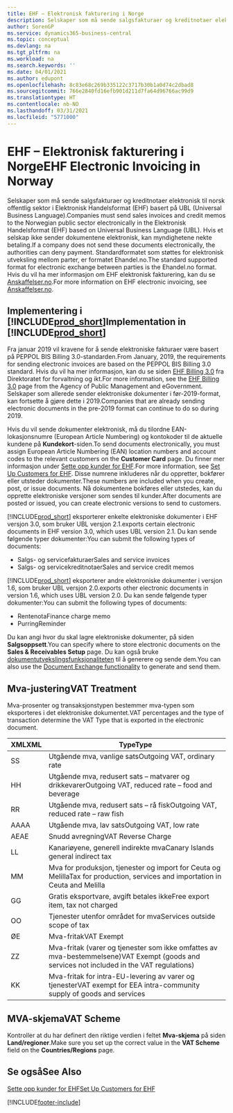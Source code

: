 ```yaml
---
title: EHF – Elektronisk fakturering i Norge
description: Selskaper som må sende salgsfakturaer og kreditnotaer elektronisk til norsk offentlig sektor i Elektronisk Handelsformat (EHF) basert på UBL (Universal Business Language).
author: SorenGP
ms.service: dynamics365-business-central
ms.topic: conceptual
ms.devlang: na
ms.tgt_pltfrm: na
ms.workload: na
ms.search.keywords: ''
ms.date: 04/01/2021
ms.author: edupont
ms.openlocfilehash: 8c83e68c269b335122c3717b30b1a0d74c2dbad8
ms.sourcegitcommit: 766e2840fd16efb901d211d7fa64d96766ac99d9
ms.translationtype: HT
ms.contentlocale: nb-NO
ms.lasthandoff: 03/31/2021
ms.locfileid: "5771000"
---
```

# <a name="ehf-electronic-invoicing-in-norway"></a><span data-ttu-id="32d0c-103">EHF – Elektronisk fakturering i Norge</span><span class="sxs-lookup"><span data-stu-id="32d0c-103">EHF Electronic Invoicing in Norway</span></span>
<span data-ttu-id="32d0c-104">Selskaper som må sende salgsfakturaer og kreditnotaer elektronisk til norsk offentlig sektor i Elektronisk Handelsformat (EHF) basert på UBL (Universal Business Language).</span><span class="sxs-lookup"><span data-stu-id="32d0c-104">Companies must send sales invoices and credit memos to the Norwegian public sector electronically in the Elektronisk Handelsformat (EHF) based on Universal Business Language (UBL).</span></span> <span data-ttu-id="32d0c-105">Hvis et selskap ikke sender dokumentene elektronisk, kan myndighetene nekte betaling.</span><span class="sxs-lookup"><span data-stu-id="32d0c-105">If a company does not send these documents electronically, the authorities can deny payment.</span></span> <span data-ttu-id="32d0c-106">Standardformatet som støttes for elektronisk utveksling mellom parter, er formatet Ehandel.no.</span><span class="sxs-lookup"><span data-stu-id="32d0c-106">The standard supported format for electronic exchange between parties is the Ehandel.no format.</span></span> <span data-ttu-id="32d0c-107">Hvis du vil ha mer informasjon om EHF elektronisk fakturering, kan du se [Anskaffelser.no](https://www.anskaffelser.no).</span><span class="sxs-lookup"><span data-stu-id="32d0c-107">For more information on EHF electronic invoicing, see [Anskaffelser.no](https://www.anskaffelser.no).</span></span>  

## <a name="implementation-in-prod_short"></a><span data-ttu-id="32d0c-108">Implementering i [!INCLUDE[prod_short](../../includes/prod_short.md)]</span><span class="sxs-lookup"><span data-stu-id="32d0c-108">Implementation in [!INCLUDE[prod_short](../../includes/prod_short.md)]</span></span>  
<span data-ttu-id="32d0c-109">Fra januar 2019 vil kravene for å sende elektroniske fakturaer være basert på PEPPOL BIS Billing 3.0-standarden.</span><span class="sxs-lookup"><span data-stu-id="32d0c-109">From January, 2019, the requirements for sending electronic invoices are based on the PEPPOL BIS Billing 3.0 standard.</span></span> <span data-ttu-id="32d0c-110">Hvis du vil ha mer informasjon, kan du se siden [EHF Billing 3.0](https://test-vefa.difi.no/ehf/g3/billing-3.0/norway/) fra Direktoratet for forvaltning og ikt.</span><span class="sxs-lookup"><span data-stu-id="32d0c-110">For more information, see the [EHF Billing 3.0](https://test-vefa.difi.no/ehf/g3/billing-3.0/norway/) page from the Agency of Public Management and eGovernment.</span></span> <span data-ttu-id="32d0c-111">Selskaper som allerede sender elektroniske dokumenter i før-2019-format, kan fortsette å gjøre dette i 2019.</span><span class="sxs-lookup"><span data-stu-id="32d0c-111">Companies that are already sending electronic documents in the pre-2019 format can continue to do so during 2019.</span></span>

<span data-ttu-id="32d0c-112">Hvis du vil sende dokumenter elektronisk, må du tilordne EAN-lokasjonsnumre (European Article Numbering) og kontokoder til de aktuelle kundene på **Kundekort**-siden.</span><span class="sxs-lookup"><span data-stu-id="32d0c-112">To send documents electronically, you must assign European Article Numbering (EAN) location numbers and account codes to the relevant customers on the **Customer Card** page.</span></span> <span data-ttu-id="32d0c-113">Du finner mer informasjon under [Sette opp kunder for EHF](how-to-set-up-customers-for-ehf.md).</span><span class="sxs-lookup"><span data-stu-id="32d0c-113">For more information, see [Set Up Customers for EHF](how-to-set-up-customers-for-ehf.md).</span></span> <span data-ttu-id="32d0c-114">Disse numrene inkluderes når du oppretter, bokfører eller utsteder dokumenter.</span><span class="sxs-lookup"><span data-stu-id="32d0c-114">These numbers are included when you create, post, or issue documents.</span></span> <span data-ttu-id="32d0c-115">Nå dokumentene bokføres eller utstedes, kan du opprette elektroniske versjoner som sendes til kunder.</span><span class="sxs-lookup"><span data-stu-id="32d0c-115">After documents are posted or issued, you can create electronic versions to send to customers.</span></span>  

[!INCLUDE[prod_short](../../includes/prod_short.md)] <span data-ttu-id="32d0c-116">eksporterer enkelte elektroniske dokumenter i EHF versjon 3.0, som bruker UBL versjon 2.1.</span><span class="sxs-lookup"><span data-stu-id="32d0c-116">exports certain electronic documents in EHF version 3.0, which uses UBL version 2.1.</span></span> <span data-ttu-id="32d0c-117">Du kan sende følgende typer dokumenter:</span><span class="sxs-lookup"><span data-stu-id="32d0c-117">You can submit the following types of documents:</span></span>  

- <span data-ttu-id="32d0c-118">Salgs- og servicefakturaer</span><span class="sxs-lookup"><span data-stu-id="32d0c-118">Sales and service invoices</span></span>
- <span data-ttu-id="32d0c-119">Salgs- og servicekreditnotaer</span><span class="sxs-lookup"><span data-stu-id="32d0c-119">Sales and service credit memos</span></span>

[!INCLUDE[prod_short](../../includes/prod_short.md)] <span data-ttu-id="32d0c-120">eksporterer andre elektroniske dokumenter i versjon 1.6, som bruker UBL versjon 2.0.</span><span class="sxs-lookup"><span data-stu-id="32d0c-120">exports other electronic documents in version 1.6, which uses UBL version 2.0.</span></span> <span data-ttu-id="32d0c-121">Du kan sende følgende typer dokumenter:</span><span class="sxs-lookup"><span data-stu-id="32d0c-121">You can submit the following types of documents:</span></span>  

- <span data-ttu-id="32d0c-122">Rentenota</span><span class="sxs-lookup"><span data-stu-id="32d0c-122">Finance charge memo</span></span>  
- <span data-ttu-id="32d0c-123">Purring</span><span class="sxs-lookup"><span data-stu-id="32d0c-123">Reminder</span></span>  

<span data-ttu-id="32d0c-124">Du kan angi hvor du skal lagre elektroniske dokumenter, på siden **Salgsoppsett**.</span><span class="sxs-lookup"><span data-stu-id="32d0c-124">You can specify where to store electronic documents on the **Sales & Receivables Setup** page.</span></span> <span data-ttu-id="32d0c-125">Du kan også bruke [dokumentutvekslingsfunksjonaliteten](../../across-how-to-set-up-electronic-document-sending-and-receiving.md) til å generere og sende dem.</span><span class="sxs-lookup"><span data-stu-id="32d0c-125">You can also use the [Document Exchange functionality](../../across-how-to-set-up-electronic-document-sending-and-receiving.md) to generate and send them.</span></span>

## <a name="vat-treatment"></a><span data-ttu-id="32d0c-126">Mva-justering</span><span class="sxs-lookup"><span data-stu-id="32d0c-126">VAT Treatment</span></span>  
<span data-ttu-id="32d0c-127">Mva-prosenter og transaksjonstypen bestemmer mva-typen som eksporteres i det elektroniske dokumentet.</span><span class="sxs-lookup"><span data-stu-id="32d0c-127">VAT percentages and the type of transaction determine the VAT Type that is exported in the electronic document.</span></span>  

|<span data-ttu-id="32d0c-128">XML</span><span class="sxs-lookup"><span data-stu-id="32d0c-128">XML</span></span>|<span data-ttu-id="32d0c-129">Type</span><span class="sxs-lookup"><span data-stu-id="32d0c-129">Type</span></span>| 
|---------|----------|  
|<span data-ttu-id="32d0c-130">S</span><span class="sxs-lookup"><span data-stu-id="32d0c-130">S</span></span>|<span data-ttu-id="32d0c-131">Utgående mva, vanlige sats</span><span class="sxs-lookup"><span data-stu-id="32d0c-131">Outgoing VAT, ordinary rate</span></span>|
|<span data-ttu-id="32d0c-132">H</span><span class="sxs-lookup"><span data-stu-id="32d0c-132">H</span></span>|<span data-ttu-id="32d0c-133">Utgående mva, redusert sats – matvarer og drikkevarer</span><span class="sxs-lookup"><span data-stu-id="32d0c-133">Outgoing VAT, reduced rate – food and beverage</span></span>|
|<span data-ttu-id="32d0c-134">R</span><span class="sxs-lookup"><span data-stu-id="32d0c-134">R</span></span>|<span data-ttu-id="32d0c-135">Utgående mva, redusert sats – rå fisk</span><span class="sxs-lookup"><span data-stu-id="32d0c-135">Outgoing VAT, reduced rate – raw fish</span></span>|
|<span data-ttu-id="32d0c-136">AA</span><span class="sxs-lookup"><span data-stu-id="32d0c-136">AA</span></span>|<span data-ttu-id="32d0c-137">Utgående mva, lav sats</span><span class="sxs-lookup"><span data-stu-id="32d0c-137">Outgoing VAT, low rate</span></span>|
|<span data-ttu-id="32d0c-138">AE</span><span class="sxs-lookup"><span data-stu-id="32d0c-138">AE</span></span>|<span data-ttu-id="32d0c-139">Snudd avregning</span><span class="sxs-lookup"><span data-stu-id="32d0c-139">VAT Reverse Charge</span></span>|
|<span data-ttu-id="32d0c-140">L</span><span class="sxs-lookup"><span data-stu-id="32d0c-140">L</span></span>|<span data-ttu-id="32d0c-141">Kanariøyene, generell indirekte mva</span><span class="sxs-lookup"><span data-stu-id="32d0c-141">Canary Islands general indirect tax</span></span>|
|<span data-ttu-id="32d0c-142">M</span><span class="sxs-lookup"><span data-stu-id="32d0c-142">M</span></span>|<span data-ttu-id="32d0c-143">Mva for produksjon, tjenester og import for Ceuta og Melilla</span><span class="sxs-lookup"><span data-stu-id="32d0c-143">Tax for production, services and importation in Ceuta and Melilla</span></span>|
|<span data-ttu-id="32d0c-144">G</span><span class="sxs-lookup"><span data-stu-id="32d0c-144">G</span></span>|<span data-ttu-id="32d0c-145">Gratis eksportvare, avgift betales ikke</span><span class="sxs-lookup"><span data-stu-id="32d0c-145">Free export item, tax not charged</span></span>|
|<span data-ttu-id="32d0c-146">O</span><span class="sxs-lookup"><span data-stu-id="32d0c-146">O</span></span>|<span data-ttu-id="32d0c-147">Tjenester utenfor området for mva</span><span class="sxs-lookup"><span data-stu-id="32d0c-147">Services outside scope of tax</span></span>|
|<span data-ttu-id="32d0c-148">Ø</span><span class="sxs-lookup"><span data-stu-id="32d0c-148">E</span></span>|<span data-ttu-id="32d0c-149">Mva-fritak</span><span class="sxs-lookup"><span data-stu-id="32d0c-149">VAT Exempt</span></span>|
|<span data-ttu-id="32d0c-150">Z</span><span class="sxs-lookup"><span data-stu-id="32d0c-150">Z</span></span>|<span data-ttu-id="32d0c-151">Mva-fritak (varer og tjenester som ikke omfattes av mva-bestemmelsene)</span><span class="sxs-lookup"><span data-stu-id="32d0c-151">VAT Exempt (goods and services not included in the VAT regulations)</span></span>|
|<span data-ttu-id="32d0c-152">K</span><span class="sxs-lookup"><span data-stu-id="32d0c-152">K</span></span>|<span data-ttu-id="32d0c-153">Mva-fritak for intra-EU-levering av varer og tjenester</span><span class="sxs-lookup"><span data-stu-id="32d0c-153">VAT exempt for EEA intra-community supply of goods and services</span></span>|

## <a name="vat-scheme"></a><span data-ttu-id="32d0c-154">MVA-skjema</span><span class="sxs-lookup"><span data-stu-id="32d0c-154">VAT Scheme</span></span>
<span data-ttu-id="32d0c-155">Kontroller at du har definert den riktige verdien i feltet **Mva-skjema** på siden **Land/regioner**.</span><span class="sxs-lookup"><span data-stu-id="32d0c-155">Make sure you set up the correct value in the **VAT Scheme** field on the **Countries/Regions** page.</span></span>

## <a name="see-also"></a><span data-ttu-id="32d0c-156">Se også</span><span class="sxs-lookup"><span data-stu-id="32d0c-156">See Also</span></span>  
[<span data-ttu-id="32d0c-157">Sette opp kunder for EHF</span><span class="sxs-lookup"><span data-stu-id="32d0c-157">Set Up Customers for EHF</span></span>](how-to-set-up-customers-for-ehf.md)


[!INCLUDE[footer-include](../../includes/footer-banner.md)]